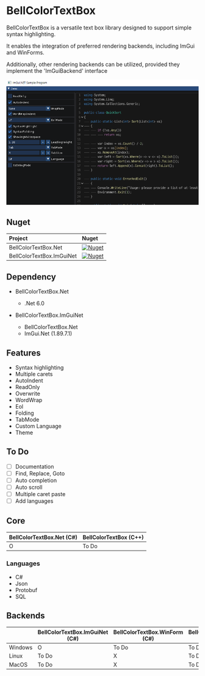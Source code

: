 # BellColorTextBox

BellColorTextBox is a versatile text box library designed to support simple syntax highlighting.

It enables the integration of preferred rendering backends, including ImGui and WinForms.

Additionally, other rendering backends can be utilized, provided they implement the 'ImGuiBackend' interface

![screenshot](https://raw.githubusercontent.com/kjs104901/BellColorTextBox/main/Documents/screenshot.PNG)

## Nuget
| Project | Nuget |
| :-- | :-- |
| BellColorTextBox.Net  | [![Nuget](https://img.shields.io/nuget/v/BellColorTextBox.Net?logo=nuget)](https://www.nuget.org/packages/BellColorTextBox.Net) |
| BellColorTextBox.ImGuiNet | [![Nuget](https://img.shields.io/nuget/v/BellColorTextBox.ImGuiNet?logo=nuget)](https://www.nuget.org/packages/BellColorTextBox.ImGuiNet) |


## Dependency
- BellColorTextBox.Net
  - .Net 6.0

- BellColorTextBox.ImGuiNet
  - BellColorTextBox.Net
  - ImGui.Net (1.89.7.1)


## Features 
- Syntax highlighting 
- Multiple carets
- AutoIndent
- ReadOnly
- Overwrite
- WordWrap
- Eol
- Folding
- TabMode
- Custom Language
- Theme

## To Do
- [ ] Documentation
- [ ] Find, Replace, Goto
- [ ] Auto completion
- [ ] Auto scroll
- [ ] Multiple caret paste
- [ ] Add languages

## Core
|BellColorTextBox.Net (C#)|BellColorTextBox (C++)|
|---|---|
|O|To Do|

### Languages
- C#
- Json
- Protobuf
- SQL

## Backends
||BellColorTextBox.ImGuiNet (C#)|BellColorTextBox.WinForm (C#)|BellColorTextBox.ImGui (C++)|
|---|---|---|---|
|Windows|O|To Do|To Do|
|Linux|To Do|X|To Do|
|MacOS|To Do|X|To Do|